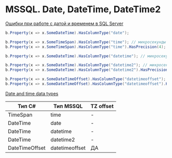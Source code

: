# MSSQL. Date, DateTime, DateTime2

[Ошибки при работе с датой и временем в SQL Server](https://habr.com/ru/companies/otus/articles/487774/)

```csharp
b.Property(x => x.SomeDateTime).HasColumnType("date");

b.Property(x => x.SomeTimeSpan).HasColumnType("time"); // микросекунды 7 знаков
b.Property(x => x.SomeTimeSpan).HasColumnType("time").HasPrecision(4); // микросекунды от 0 до 7 знаков

b.Property(x => x.SomeDateTime).HasColumnType("datetime"); // микросекунды 3 знака

b.Property(x => x.SomeDateTime).HasColumnType("datetime2"); // микросекунды 7 знаков
b.Property(x => x.SomeDateTime).HasColumnType("datetime2").HasPrecision(5); // микросекунды от 0 до 7 знаков

b.Property(x => x.SomeDateTimeOffset).HasColumnType("datetimeoffset"); // микросекунды 7 знаков
b.Property(x => x.SomeDateTimeOffset).HasColumnType("datetimeoffset").HasPrecision(8); // микросекунды от 0 до 7 знаков
```

[Date and time data types](https://learn.microsoft.com/en-us/sql/t-sql/functions/date-and-time-data-types-and-functions-transact-sql#DateandTimeDataTypes)

| Тип C#         | Тип MSSQL      | TZ offset |
|----------------|----------------|-----------|
| TimeSpan       | time           | -         |
| DateTime       | date           | -         | 
| DateTime       | datetime       | -         | 
| DateTime       | datetime2      | -         | 
| DateTimeOffset | datetimeoffset | ДА        | 
